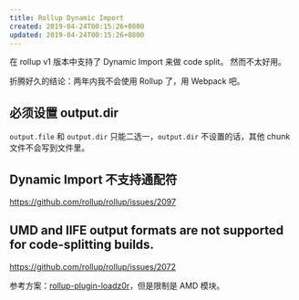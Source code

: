 ```yaml
---
title: Rollup Dynamic Import
created: 2019-04-24T00:15:26+0800
updated: 2019-04-24T00:15:26+0800
---
```



在 rollup v1 版本中支持了 Dynamic Import 来做 code split。
然而不太好用。

折腾好久的结论：两年内我不会使用 Rollup 了，用 Webpack 吧。

## 必须设置 output.dir

`output.file` 和 `output.dir` 只能二选一，`output.dir` 不设置的话，其他 chunk 文件不会写到文件里。

## Dynamic Import 不支持通配符

https://github.com/rollup/rollup/issues/2097

## UMD and IIFE output formats are not supported for code-splitting builds.

https://github.com/rollup/rollup/issues/2072

参考方案：[rollup-plugin-loadz0r](https://github.com/surma/rollup-plugin-loadz0r)，但是限制是 AMD 模块。

